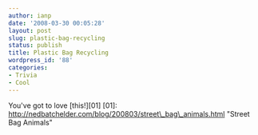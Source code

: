 ```yaml
---
author: ianp
date: '2008-03-30 00:05:28'
layout: post
slug: plastic-bag-recycling
status: publish
title: Plastic Bag Recycling
wordpress_id: '88'
categories:
- Trivia
- Cool
---
```


You've got to love [this!][01] [01]:
http://nedbatchelder.com/blog/200803/street\_bag\_animals.html "Street
Bag Animals"
